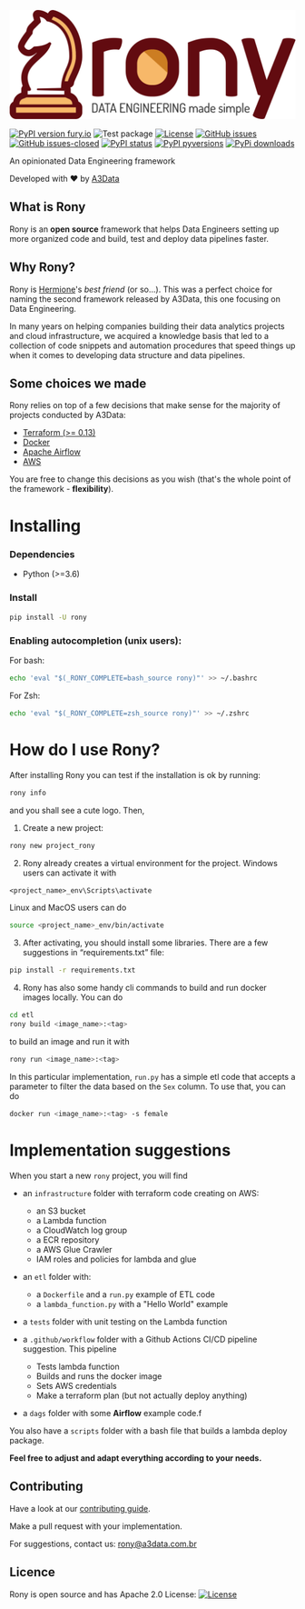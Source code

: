 ![Rony - Data Engineering made simple](img/Logo_Rony_horizontal.png)

[![PyPI version fury.io](https://badge.fury.io/py/rony.svg)](https://pypi.python.org/pypi/rony/)
![Test package](https://github.com/A3Data/rony/workflows/Test%20package/badge.svg)
[![License](https://img.shields.io/badge/License-Apache%202.0-blue.svg)](https://opensource.org/licenses/Apache-2.0)
[![GitHub issues](https://img.shields.io/github/issues/a3data/rony.svg)](https://GitHub.com/a3data/rony/issues/)
[![GitHub issues-closed](https://img.shields.io/github/issues-closed/a3data/rony.svg)](https://GitHub.com/a3data/rony/issues?q=is%3Aissue+is%3Aclosed)
[![PyPI status](https://img.shields.io/pypi/status/rony.svg)](https://pypi.python.org/pypi/rony/)
[![PyPI pyversions](https://img.shields.io/pypi/pyversions/rony.svg)](https://pypi.python.org/pypi/rony/)
[![PyPi downloads](https://pypip.in/d/rony/badge.png)](https://crate.io/packages/rony/)

An opinionated Data Engineering framework

Developed with ❤️ by <a href="http://www.a3data.com.br/" target="_blank">A3Data</a>

## What is Rony

Rony is an **open source** framework that helps Data Engineers setting up more organized code and build, test and deploy data pipelines faster.

## Why Rony?

Rony is <a href="https://github.com/A3Data/hermione" target="_blank">Hermione</a>'s *best friend* (or so...). 
This was a perfect choice for naming the second framework
released by A3Data, this one focusing on Data Engineering. 

In many years on helping companies building their data analytics projects and cloud infrastructure, we acquired 
a knowledge basis that led to a collection of code snippets and automation procedures that speed things up
when it comes to developing data structure and data pipelines.

## Some choices we made

Rony relies on top of a few decisions that make sense for the majority of projects conducted by A3Data:

- <a href="https://www.terraform.io/intro/index.html" target="_blank">Terraform (>= 0.13)</a>
- <a href="https://www.docker.com/" target="_blank">Docker</a>
- <a href="https://airflow.apache.org/" target="_blank">Apache Airflow</a>
- <a href="https://aws.amazon.com/" target="_blank">AWS</a>

You are free to change this decisions as you wish (that's the whole point of the framework - **flexibility**).

# Installing

### Dependencies

- Python (>=3.6)

### Install

```bash
pip install -U rony
```

### Enabling autocompletion (unix users):

For bash:

```bash
echo 'eval "$(_RONY_COMPLETE=bash_source rony)"' >> ~/.bashrc
```

For Zsh:

```bash
echo 'eval "$(_RONY_COMPLETE=zsh_source rony)"' >> ~/.zshrc
```

# How do I use Rony?

After installing Rony you can test if the installation is ok by running:

```bash
rony info
```

and you shall see a cute logo. Then,

1) Create a new project:

```bash
rony new project_rony
```

2) Rony already creates a virtual environment for the project. 
Windows users can activate it with 

```
<project_name>_env\Scripts\activate
```

Linux and MacOS users can do

```bash
source <project_name>_env/bin/activate
```

3) After activating, you should install some libraries. There are a few suggestions in “requirements.txt” file:

```bash
pip install -r requirements.txt
```

4) Rony has also some handy cli commands to build and run docker images locally. You can do

```bash
cd etl
rony build <image_name>:<tag>
```

to build an image and run it with

```bash
rony run <image_name>:<tag>
```

In this particular implementation, `run.py` has a simple etl code that accepts a parameter to filter the data based on the `Sex` column. To use that, you can do

```bash
docker run <image_name>:<tag> -s female
```

# Implementation suggestions

When you start a new `rony` project, you will find

- an `infrastructure` folder with terraform code creating on AWS:
  - an S3 bucket
  - a Lambda function
  - a CloudWatch log group
  - a ECR repository
  - a AWS Glue Crawler
  - IAM roles and policies for lambda and glue

- an `etl` folder with:
  - a `Dockerfile` and a `run.py` example of ETL code
  - a `lambda_function.py` with a "Hello World" example

- a `tests` folder with unit testing on the Lambda function
- a `.github/workflow` folder with a Github Actions CI/CD pipeline suggestion. This pipeline
  - Tests lambda function
  - Builds and runs the docker image
  - Sets AWS credentials
  - Make a terraform plan (but not actually deploy anything)

- a `dags` folder with some **Airflow** example code.f

You also have a `scripts` folder with a bash file that builds a lambda deploy package.

**Feel free to adjust and adapt everything according to your needs.**


## Contributing

Have a look at our [contributing guide](CONTRIBUTING.md).

Make a pull request with your implementation.

For suggestions, contact us: rony@a3data.com.br

## Licence
Rony is open source and has Apache 2.0 License: [![License](https://img.shields.io/badge/License-Apache%202.0-blue.svg)](https://opensource.org/licenses/Apache-2.0)
